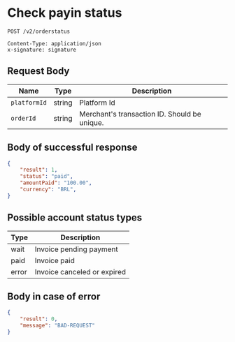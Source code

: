 # Check payin status

```http
POST /v2/orderstatus

Content-Type: application/json
x-signature: signature
```

## Request Body
| Name | Type | Description |
|-------------|--------|-------------------------------|
| `platformId` | string | Platform Id |
| `orderId` | string | Merchant's transaction ID. Should be unique. |

## Body of successful response
```json
{
    "result": 1,
    "status": "paid",
    "amountPaid": "100.00",
    "currency": "BRL",
}
```

## Possible account status types
| Type | Description |
|------|-------------------------------|
| wait | Invoice pending payment |
| paid | Invoice paid |
| error | Invoice canceled or expired |

## Body in case of error
```json
{
    "result": 0,
    "message": "BAD-REQUEST"
}
```
